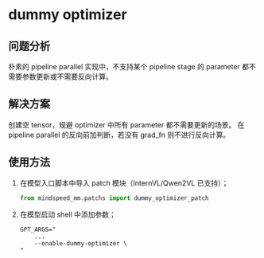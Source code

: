 # dummy optimizer

## 问题分析

朴素的 pipeline parallel 实现中，不支持某个 pipeline stage 的 parameter 都不需要参数更新或不需要反向计算。

## 解决方案

创建空 tensor，规避 optimizer 中所有 parameter 都不需要更新的场景。
在 pipeline parallel 的反向前加判断，若没有 grad_fn 则不进行反向计算。

## 使用方法

1. 在模型入口脚本中导入 patch 模块（InternVL/Qwen2VL 已支持）；

   ```python
   from mindspeed_mm.patchs import dummy_optimizer_patch
   ```

2. 在模型启动 shell 中添加参数；

   ```shell
   GPT_ARGS="
       ...
       --enable-dummy-optimizer \
   "
   ```
